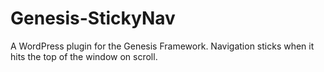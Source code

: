 # Genesis-StickyNav
A WordPress plugin for the Genesis Framework. Navigation sticks when it hits the top of the window on scroll.
